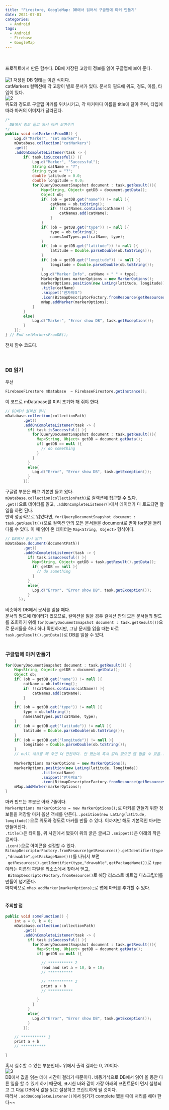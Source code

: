 ```yaml
---
title: "Firestore, GoogleMap: DB에서 읽어서 구글맵에 마커 만들기"
date: 2021-07-01
categories:
  - Android
tags:
  - Android
  - Firebase
  - GoogleMap
---
```


<br></br>
프로젝트에서 만든 함수다. DB에 저장된 고양이 정보를 읽어 구글맵에 보여 준다.
<br></br>
![1](/img/Android/3/1.PNG) 
저장된 DB 형태는 이런 식이다.  
catMarkers 컬렉션에 각 고양이 별로 문서가 있다. 문서의 필드에 위도, 경도, 이름, 타입이 있다.  
![2](/img/Android/3/2.jpg)  
위도와 경도로 구글맵 마커를 위치시키고, 각 마커마다 이름을 title에 달아 주며, 타입에 따라 마커의 이미지가 달라진다.

```java
/*
  DB에서 정보 들고 와서 마커 보여주기
*/
public void setMarkersFromDB() {
    Log.d("Marker", "set marker");
    mDatabase.collection("catMarkers")
    .get()
    .addOnCompleteListener(task -> {
        if( task.isSuccessful() ){
            Log.d("Marker", "Successful");
            String catName = "?";
            String type = "?";
            double latitude = 0.0;
            double longitude = 0.0;
            for(QueryDocumentSnapshot document : task.getResult()){
                Map<String, Object> getDB = document.getData();
                Object ob;
                if( (ob = getDB.get("name")) != null ){
                    catName = ob.toString();
                    if( !(catNames.contains(catName)) ){
                        catNames.add(catName);
                    }
                }
                if( (ob = getDB.get("type")) != null ){
                    type = ob.toString();
                    namesAndTypes.put(catName, type);
                }
                if( (ob = getDB.get("latitude")) != null ){
                    latitude = Double.parseDouble(ob.toString());
                }
                if( (ob = getDB.get("longitude")) != null ){
                    longitude = Double.parseDouble(ob.toString());
                }
                Log.d("Marker Info", catName + " " + type);
                MarkerOptions markerOptions = new MarkerOptions();
                markerOptions.position(new LatLng(latitude, longitude))
                .title(catName)
                .snippet("반가워요")
                .icon(BitmapDescriptorFactory.fromResource(getResources().getIdentifier(type,"drawable",getPackageName())));
                mMap.addMarker(markerOptions);
            }
        }
        else{
            Log.d("Marker", "Error show DB", task.getException());
        }
    });
} // End setMarkersFromDB();
```
전체 함수 코드다.  
<br></br>

### DB 읽기
우선
```java
FirebaseFirestore mDatabase  = FirebaseFirestore.getInstance();
```
이 코드로 mDatabase를 미리 초기화 해 줘야 한다.
```java
// DB에서 컬렉션 읽기
mDatabase.collection(collectionPath)
        .get()
        .addOnCompleteListener(task -> {
          if( task.isSuccessful() ){
            for(QueryDocumentSnapshot document : task.getResult()){
              Map<String, Object> getDB = document.getData();
              if( getDB == null ){
                // do something
              }
            }
          }
          else{
            Log.d("Error", "Error show DB", task.getException());
          }
        });
```
구글맵 부분은 빼고 기본만 들고 왔다.  
`mDatabase.collection(collectionPath)`로 컬렉션에 접근할 수 있다.  
`.get()`으로 데이터를 읽고, `.addOnCompleteListener()`에서 데이터가 다 로드되면 할 일을 하면 된다.  
만약 성공적으로 읽었다면, `for(QueryDocumentSnapshot document : task.getResult())`으로 컬렉션 안의 모든 문서들을 document로 받아 for문을 돌려 다룰 수 있다. 이 때 읽어 온 데이터는 `Map<String, Object>` 형식이다.

```java
// DB에서 문서 읽기
mDatabase.document(documentPath))
        .get()
        .addOnCompleteListener(task -> {
          if( task.isSuccessful() ){
            Map<String, Object> getDB = task.getResult().getData();
            if( getDB == null ){
              // do something
            }
          }
          else{
            Log.d("Error", "Error show DB", task.getException());
          }
      });
```
비슷하게 DB에서 문서를 읽을 때다.  
문서의 필드에 데이터가 있으므로, 컬렉션을 읽을 경우 컬렉션 안의 모든 문서들의 필드를 조회하기 위해 `for(QueryDocumentSnapshot document : task.getResult())`으로 문서들을 하나 하나 확인하지만, 그냥 문서를 읽을 때는 바로 `task.getResult().getData()`로 DB를 읽을 수 있다.
<br></br>

### 구글맵에 마커 만들기
```java
for(QueryDocumentSnapshot document : task.getResult()) {
    Map<String, Object> getDB = document.getData();
    Object ob;
    if( (ob = getDB.get("name")) != null ){
        catName = ob.toString();
        if( !(catNames.contains(catName)) ){
            catNames.add(catName);
        }
    }
    if( (ob = getDB.get("type")) != null ){
        type = ob.toString();
        namesAndTypes.put(catName, type);
    }
    if( (ob = getDB.get("latitude")) != null ){
        latitude = Double.parseDouble(ob.toString());
    }
    if( (ob = getDB.get("longitude")) != null ){
        longitude = Double.parseDouble(ob.toString());
    }
    // null 체크를 해 주면 더 안전하다. 안 했는데 혹시 값이 없으면 앱 멈출 수 있음...
    
    MarkerOptions markerOptions = new MarkerOptions();
    markerOptions.position(new LatLng(latitude, longitude))
                .title(catName)
                .snippet("반가워요")
                .icon(BitmapDescriptorFactory.fromResource(getResources().getIdentifier(type,"drawable",getPackageName())));
    mMap.addMarker(markerOptions);
}
```
마커 만드는 부분은 아래 7줄이다.  
`MarkerOptions markerOptions = new MarkerOptions();`로 마커를 만들기 위한 정보들을 저장할 마커 옵션 객체를 만든다. `.position(new LatLng(latitude, longitude))`으로 위도와 경도로 마커를 만들 수 있다. 이까지만 해도 기본적인 마커는 만들어진다.  
`.title()`은 타이틀, 위 사진에서 봤듯이 위의 굵은 글씨고 `.snippet()`은 아래의 작은 글씨다.  
`.icon()`으로 아이콘을 설정할 수 있다.  
`BitmapDescriptorFactory.fromResource(getResources().getIdentifier(type,"drawable",getPackageName()))`를 나눠서 보면  
&nbsp;&nbsp;`getResources().getIdentifier(type,"drawable",getPackageName())`로 `type`이라는 이름의 파일을 리소스에서 찾아서 얻고,  
&nbsp;&nbsp;`BitmapDescriptorFactory.fromResource()`로 해당 리소스로 비트맵 디스크립터를 만들어 넘겨준다.  
마지막으로 `mMap.addMarker(markerOptions);`로 맵에 마커를 추가할 수 있다.
<br></br>

#### 주의할 점
```java
public void someFunction() {
    int a = 0, b = 0;
    mDatabase.collection(collectionPath)
        .get()
        .addOnCompleteListener(task -> {
          if( task.isSuccessful() ){
            for(QueryDocumentSnapshot document : task.getResult()){
              Map<String, Object> getDB = document.getData();
              if( getDB == null ){

                // *********** 2
                read and set a = 10, b = 10;
                // ***********

                // *********** 3
                print a + b
                // ***********

              }
            }
          }
          else{
            Log.d("Error", "Error show DB", task.getException());
          }
        });

    // *********** 1
    print a + b
    // ***********

}
```
혹시 실수할 수 있는 부분인데~ 위에서 출력 결과는 0, 20이다.  
![3](/img/Android/3/3.PNG)  
DB에서 값을 읽는 데에 시간이 걸리기 때문이다. 비동기식으로 DB에서 읽어 올 동안 다른 일을 할 수 있게 하기 때문에, 표시한 바와 같이 가장 아래의 프린트문이 먼저 실행되고 그 다음 DB에서 값을 읽고 설정하고 프린트하게 될 것이다.  
따라서 `.addOnCompleteListener()`에서 읽기가 complete 됐을 때에 처리를 해야 한다~~  

